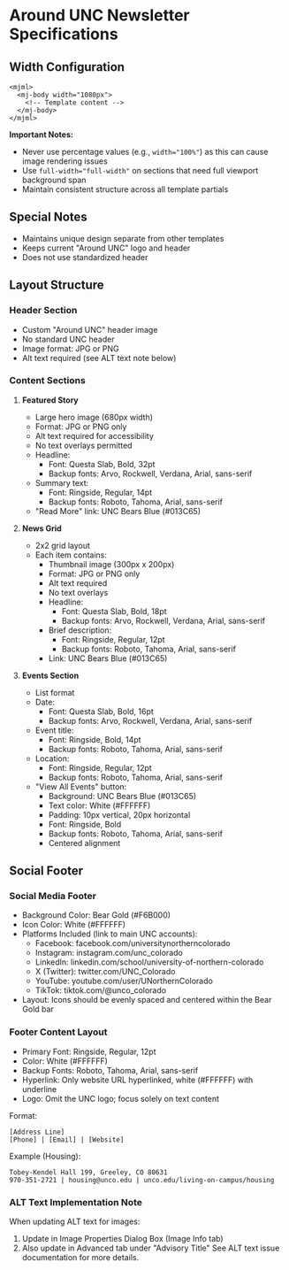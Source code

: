 # Around UNC Newsletter Specifications

## Width Configuration

```mjml
<mjml>
  <mj-body width="1080px">
    <!-- Template content -->
  </mj-body>
</mjml>
```

**Important Notes:**

- Never use percentage values (e.g., `width="100%"`) as this can cause image rendering issues
- Use `full-width="full-width"` on sections that need full viewport background span
- Maintain consistent structure across all template partials

## Special Notes

- Maintains unique design separate from other templates
- Keeps current "Around UNC" logo and header
- Does not use standardized header

## Layout Structure

### Header Section

- Custom "Around UNC" header image
- No standard UNC header
- Image format: JPG or PNG
- Alt text required (see ALT text note below)

### Content Sections

1. **Featured Story**

   - Large hero image (680px width)
   - Format: JPG or PNG only
   - Alt text required for accessibility
   - No text overlays permitted
   - Headline:
     - Font: Questa Slab, Bold, 32pt
     - Backup fonts: Arvo, Rockwell, Verdana, Arial, sans-serif
   - Summary text:
     - Font: Ringside, Regular, 14pt
     - Backup fonts: Roboto, Tahoma, Arial, sans-serif
   - "Read More" link: UNC Bears Blue (#013C65)

2. **News Grid**

   - 2x2 grid layout
   - Each item contains:
     - Thumbnail image (300px x 200px)
     - Format: JPG or PNG only
     - Alt text required
     - No text overlays
     - Headline:
       - Font: Questa Slab, Bold, 18pt
       - Backup fonts: Arvo, Rockwell, Verdana, Arial, sans-serif
     - Brief description:
       - Font: Ringside, Regular, 12pt
       - Backup fonts: Roboto, Tahoma, Arial, sans-serif
     - Link: UNC Bears Blue (#013C65)

3. **Events Section**
   - List format
   - Date:
     - Font: Questa Slab, Bold, 16pt
     - Backup fonts: Arvo, Rockwell, Verdana, Arial, sans-serif
   - Event title:
     - Font: Ringside, Bold, 14pt
     - Backup fonts: Roboto, Tahoma, Arial, sans-serif
   - Location:
     - Font: Ringside, Regular, 12pt
     - Backup fonts: Roboto, Tahoma, Arial, sans-serif
   - "View All Events" button:
     - Background: UNC Bears Blue (#013C65)
     - Text color: White (#FFFFFF)
     - Padding: 10px vertical, 20px horizontal
     - Font: Ringside, Bold
     - Backup fonts: Roboto, Tahoma, Arial, sans-serif
     - Centered alignment

## Social Footer

### Social Media Footer

- Background Color: Bear Gold (#F6B000)
- Icon Color: White (#FFFFFF)
- Platforms Included (link to main UNC accounts):
  - Facebook: facebook.com/universitynortherncolorado
  - Instagram: instagram.com/unc_colorado
  - LinkedIn: linkedin.com/school/university-of-northern-colorado
  - X (Twitter): twitter.com/UNC_Colorado
  - YouTube: youtube.com/user/UNorthernColorado
  - TikTok: tiktok.com/@unco_colorado
- Layout: Icons should be evenly spaced and centered within the Bear Gold bar

### Footer Content Layout

- Primary Font: Ringside, Regular, 12pt
- Color: White (#FFFFFF)
- Backup Fonts: Roboto, Tahoma, Arial, sans-serif
- Hyperlink: Only website URL hyperlinked, white (#FFFFFF) with underline
- Logo: Omit the UNC logo; focus solely on text content

Format:

```
[Address Line]
[Phone] | [Email] | [Website]
```

Example (Housing):

```
Tobey-Kendel Hall 199, Greeley, CO 80631
970-351-2721 | housing@unco.edu | unco.edu/living-on-campus/housing
```

### ALT Text Implementation Note

When updating ALT text for images:

1. Update in Image Properties Dialog Box (Image Info tab)
2. Also update in Advanced tab under "Advisory Title"
   See ALT text issue documentation for more details.
